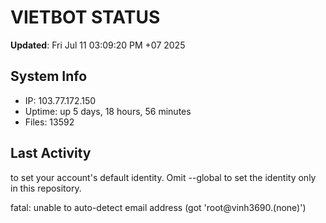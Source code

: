 # VIETBOT STATUS
**Updated**: Fri Jul 11 03:09:20 PM +07 2025

## System Info
- IP: 103.77.172.150
- Uptime: up 5 days, 18 hours, 56 minutes
- Files: 13592

## Last Activity

to set your account's default identity.
Omit --global to set the identity only in this repository.

fatal: unable to auto-detect email address (got 'root@vinh3690.(none)')
